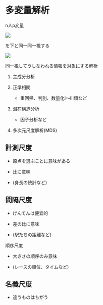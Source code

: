 # 多変量解析

n人p変量

<img src="https://latex.codecogs.com/gif.latex?%5Cdpi%7B120%7D%20X%20%3D%20%28%5CBbb%20x_1%2C%20%5CBbb%20x_2%2C%20...%2C%20%5CBbb%20x_n%29%2C%5C%20%5CBbb%20x_i%20%5Cin%20%5CBbb%20R%5Ep">

を下と同一同一視する

<img src="https://latex.codecogs.com/gif.latex?%5Cdpi%7B120%7D%20%5Cmathbb%20x_%7B%5Crho%20%281%29%7D%2C%20...%2C%20%5Cmathbb%20x_%7B%5Crho%20%28n%29%7D%2C%5C%20%5Crho%20%5Cin%20S_n">

同一視してうしなわれる情報を対象にする解析

1. 主成分分析

2. 正準相関

    - 重回帰、判別、数量化Ⅰ〜Ⅲ類など

3. 潜在構造分析

    - 因子分析など

4. 多次元尺度解析(MDS)


## 計測尺度

* 原点を選ぶことに意味がある

* 比に意味

* (身長の統計など)

## 間隔尺度

* げんてんは便宜的

* 差の比に意味

* (駅たちの距離など)

順序尺度

* 大きさの順序のみ意味

* (レースの順位、タイムなど)

## 名義尺度

* 違うものはちがう
